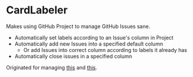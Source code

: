 # CardLabeler

Makes using GitHub Project to manage GitHub Issues sane.

- Automatically set labels according to an Issue's column in Project
- Automatically add new Issues into a specified default column
  - Or add Issues into correct column according to labels it already has
- Automatically close issues in a specified column

Originated for managing [this](https://github.com/ccpgames/esi-issues/projects/1) and [this](https://github.com/ccpgames/esi-issues/issues).
